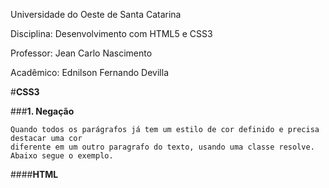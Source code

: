 Universidade do Oeste de Santa Catarina

Disciplina: Desenvolvimento com HTML5 e CSS3

Professor: Jean Carlo Nascimento

Acadêmico: Ednilson Fernando Devilla

#**CSS3**

###**1.	Negação**

	Quando todos os parágrafos já tem um estilo de cor definido e precisa destacar uma cor 
	diferente em um outro paragrafo do texto, usando uma classe resolve. Abaixo segue o exemplo.

####**HTML**
